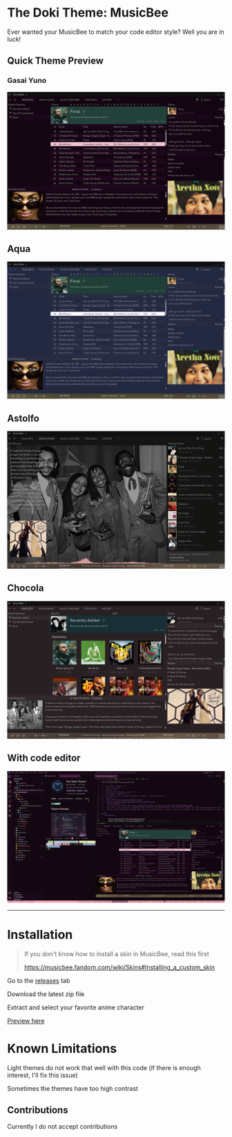 # The Doki Theme: MusicBee

Ever wanted your MusicBee to match your code editor style? Well you are in luck!

## Quick Theme Preview

### Gasai Yuno
![1670743053886](image/README/1670743053886.png)

## Aqua

![1670743102166](image/README/1670743102166.png)

## Astolfo

![1670743198903](image/README/1670743198903.png)

## Chocola

![1670743319194](image/README/1670743319194.png)

## With code editor

![1670742958063](image/README/1670742958063.png)

---

# Installation

> If you don't know how to install a skin in MusicBee, read this first
> 
> https://musicbee.fandom.com/wiki/Skins#Installing_a_custom_skin

Go to the [releases](https://github.com/nopeless/doki-theme-musicbee/releases) tab

Download the latest zip file

Extract and select your favorite anime character 

[Preview here](https://doki-theme.unthrottled.io/themes/)

# Known Limitations

Light themes do not work that well with this code (if there is enough interest, I'll fix this issue)

Sometimes the themes have too high contrast

## Contributions

Currently I do not accept contributions

